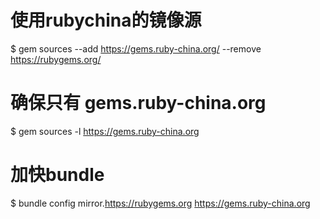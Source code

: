 # 使用rubychina的镜像源
$ gem sources --add https://gems.ruby-china.org/ --remove https://rubygems.org/

# 确保只有 gems.ruby-china.org
$ gem sources -l
https://gems.ruby-china.org

# 加快bundle
$ bundle config mirror.https://rubygems.org https://gems.ruby-china.org
